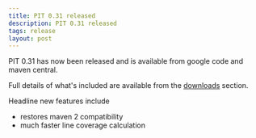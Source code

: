 ```yaml
---
title: PIT 0.31 released
description: PIT 0.31 released
tags: release
layout: post
---
```


PIT 0.31 has now been released and is available from google code and maven central.

<!-- more -->

Full details of what's included are available from the [downloads](/downloads/) section.

Headline new features include

* restores maven 2 compatibility
* much faster line coverage calculation

